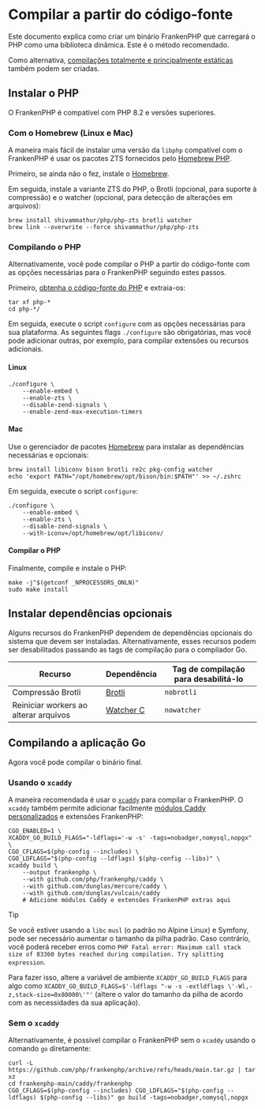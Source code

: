 # Compilar a partir do código-fonte

Este documento explica como criar um binário FrankenPHP que carregará o PHP como
uma biblioteca dinâmica.
Este é o método recomendado.

Como alternativa, [compilações totalmente e principalmente estáticas](static.md)
também podem ser criadas.

## Instalar o PHP

O FrankenPHP é compatível com PHP 8.2 e versões superiores.

### Com o Homebrew (Linux e Mac)

A maneira mais fácil de instalar uma versão da `libphp` compatível com o
FrankenPHP é usar os pacotes ZTS fornecidos pelo
[Homebrew PHP](https://github.com/shivammathur/homebrew-php).

Primeiro, se ainda não o fez, instale o [Homebrew](https://brew.sh).

Em seguida, instale a variante ZTS do PHP, o Brotli (opcional, para suporte à
compressão) e o watcher (opcional, para detecção de alterações em arquivos):

```console
brew install shivammathur/php/php-zts brotli watcher
brew link --overwrite --force shivammathur/php/php-zts
```

### Compilando o PHP

Alternativamente, você pode compilar o PHP a partir do código-fonte com as
opções necessárias para o FrankenPHP seguindo estes passos.

Primeiro, [obtenha o código-fonte do PHP](https://www.php.net/downloads.php) e
extraia-os:

```console
tar xf php-*
cd php-*/
```

Em seguida, execute o script `configure` com as opções necessárias para sua
plataforma.
As seguintes flags `./configure` são obrigatórias, mas você pode adicionar
outras, por exemplo, para compilar extensões ou recursos adicionais.

#### Linux

```console
./configure \
    --enable-embed \
    --enable-zts \
    --disable-zend-signals \
    --enable-zend-max-execution-timers
```

#### Mac

Use o gerenciador de pacotes [Homebrew](https://brew.sh/) para instalar as
dependências necessárias e opcionais:

```console
brew install libiconv bison brotli re2c pkg-config watcher
echo 'export PATH="/opt/homebrew/opt/bison/bin:$PATH"' >> ~/.zshrc
```

Em seguida, execute o script `configure`:

```console
./configure \
    --enable-embed \
    --enable-zts \
    --disable-zend-signals \
    --with-iconv=/opt/homebrew/opt/libiconv/
```

#### Compilar o PHP

Finalmente, compile e instale o PHP:

```console
make -j"$(getconf _NPROCESSORS_ONLN)"
sudo make install
```

## Instalar dependências opcionais

Alguns recursos do FrankenPHP dependem de dependências opcionais do sistema que
devem ser instaladas.
Alternativamente, esses recursos podem ser desabilitados passando as tags de
compilação para o compilador Go.

| Recurso                               | Dependência                                                           | Tag de compilação para desabilitá-lo |
|---------------------------------------|-----------------------------------------------------------------------|--------------------------------------|
| Compressão Brotli                     | [Brotli](https://github.com/google/brotli)                            | `nobrotli`                           |
| Reiniciar workers ao alterar arquivos | [Watcher C](https://github.com/e-dant/watcher/tree/release/watcher-c) | `nowatcher`                          |

## Compilando a aplicação Go

Agora você pode compilar o binário final.

### Usando o `xcaddy`

A maneira recomendada é usar o [`xcaddy`](https://github.com/caddyserver/xcaddy)
para compilar o FrankenPHP.
O `xcaddy` também permite adicionar facilmente
[módulos Caddy personalizados](https://caddyserver.com/docs/modules/) e
extensões FrankenPHP:

```console
CGO_ENABLED=1 \
XCADDY_GO_BUILD_FLAGS="-ldflags='-w -s' -tags=nobadger,nomysql,nopgx" \
CGO_CFLAGS=$(php-config --includes) \
CGO_LDFLAGS="$(php-config --ldflags) $(php-config --libs)" \
xcaddy build \
    --output frankenphp \
    --with github.com/php/frankenphp/caddy \
    --with github.com/dunglas/mercure/caddy \
    --with github.com/dunglas/vulcain/caddy
    # Adicione módulos Caddy e extensões FrankenPHP extras aqui
```

> [!TIP]
>
> Se você estiver usando a `libc` `musl` (o padrão no Alpine Linux) e Symfony,
> pode ser necessário aumentar o tamanho da pilha padrão.
> Caso contrário, você poderá receber erros como `PHP Fatal error: Maximum call
> stack size of 83360 bytes reached during compilation.
> Try splitting expression`.
>
> Para fazer isso, altere a variável de ambiente `XCADDY_GO_BUILD_FLAGS` para
> algo como
> `XCADDY_GO_BUILD_FLAGS=$'-ldflags "-w -s -extldflags \'-Wl,-z,stack-size=0x80000\'"'`
> (altere o valor do tamanho da pilha de acordo com as necessidades da sua
> aplicação).

### Sem o `xcaddy`

Alternativamente, é possível compilar o FrankenPHP sem o `xcaddy` usando o
comando `go` diretamente:

```console
curl -L https://github.com/php/frankenphp/archive/refs/heads/main.tar.gz | tar xz
cd frankenphp-main/caddy/frankenphp
CGO_CFLAGS=$(php-config --includes) CGO_LDFLAGS="$(php-config --ldflags) $(php-config --libs)" go build -tags=nobadger,nomysql,nopgx
```
